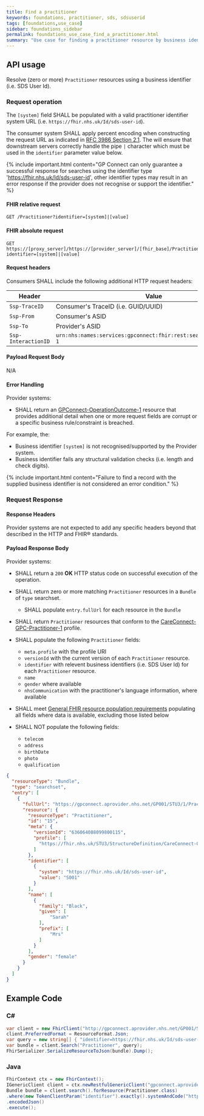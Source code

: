 ```yaml
---
title: Find a practitioner
keywords: foundations, practitioner, sds, sdsuserid
tags: [foundations,use_case]
sidebar: foundations_sidebar
permalink: foundations_use_case_find_a_practitioner.html
summary: "Use case for finding a practitioner resource by business identity"
---
```


## API usage ##

Resolve (zero or more) `Practitioner` resources using a business identifier (i.e. SDS User Id).

### Request operation ###

The `[system]` field SHALL be populated with a valid practitioner identifier system URL (i.e. `https://fhir.nhs.uk/Id/sds-user-id`).

The consumer system SHALL apply percent encoding when constructing the request URL as indicated in [RFC 3986 Section 2.1](https://tools.ietf.org/html/rfc3986#section-2.1). The will ensure that downstream servers correctly handle the pipe `|` character which must be used in the `identifier` parameter value below.

{% include important.html content="GP Connect can only guarantee a successful response for searches using the identifier type 'https://fhir.nhs.uk/Id/sds-user-id', other identifier types may result in an error response if the provider does not recognise or support the identifier." %}

#### FHIR relative request ####

```http
GET /Practitioner?identifier=[system]|[value]
```

#### FHIR absolute request ####

```http
GET https://[proxy_server]/https://[provider_server]/[fhir_base]/Practitioner?identifier=[system]|[value]
```

#### Request headers ####

Consumers SHALL include the following additional HTTP request headers:

| Header               | Value |
|----------------------|-------|
| `Ssp-TraceID`        | Consumer's TraceID (i.e. GUID/UUID) |
| `Ssp-From`           | Consumer's ASID |
| `Ssp-To`             | Provider's ASID |
| `Ssp-InteractionID`  | `urn:nhs:names:services:gpconnect:fhir:rest:search:practitioner-1`|

#### Payload Request Body ####

N/A

#### Error Handling ####

Provider systems:

- SHALL return an [GPConnect-OperationOutcome-1](https://fhir.nhs.uk/STU3/StructureDefinition/GPConnect-OperationOutcome-1) resource that provides additional detail when one or more request fields are corrupt or a specific business rule/constraint is breached.

For example, the:

- Business identifier `[system]` is not recognised/supported by the Provider system.
- Business identifier fails any structural validation checks (i.e. length and check digits).

{% include important.html content="Failure to find a record with the supplied business identifier is not considered an error condition." %}

### Request Response ###

#### Response Headers ####

Provider systems are not expected to add any specific headers beyond that described in the HTTP and FHIR&reg; standards.

#### Payload Response Body ####

Provider systems:

- SHALL return a `200` **OK** HTTP status code on successful execution of the operation.
- SHALL return zero or more matching `Practitioner` resources in a `Bundle` of `type` searchset.
    - SHALL populate `entry.fullUrl` for each resource in the `Bundle`
- SHALL return `Practitioner` resources that conform to the [CareConnect-GPC-Practitioner-1](https://fhir.nhs.uk/STU3/StructureDefinition/CareConnect-GPC-Practitioner-1) profile.

- SHALL populate the following `Practitioner` fields:
  - `meta.profile` with the profile URI
  - `versionId` with the current version of each `Practitioner` resource.
  - `identifier` with relevent business identifiers (i.e. SDS User Id) for each `Practitioner` resource.
  - `name`
  - `gender` where available
  - `nhsCommunication` with the practitioner's language information, where available

- SHALL meet [General FHIR resource population requirements](development_fhir_resource_guidance.html#general-fhir-resource-population-requirements) populating all fields where data is available, excluding those listed below

- SHALL NOT populate the following fields:
  - `telecom`
  - `address`
  - `birthDate`
  - `photo`
  - `qualification`

```json
{
  "resourceType": "Bundle",
  "type": "searchset",
  "entry": [
    {
      "fullUrl": "https://gpconnect.aprovider.nhs.net/GP001/STU3/1/Practitioner/15",
      "resource": {
        "resourceType": "Practitioner",
        "id": "15",
        "meta": {
          "versionId": "636064088099800115",
          "profile": [
            "https://fhir.nhs.uk/STU3/StructureDefinition/CareConnect-GPC-Practitioner-1"
          ]
        },
        "identifier": [
          {
            "system": "https://fhir.nhs.uk/Id/sds-user-id",
            "value": "S001"
          }
        ],
        "name": [
          {
            "family": "Black",
            "given": [
                "Sarah"
            ],
            "prefix": [
                "Mrs"
            ]
          }
        ],
        "gender": "female"
      }
    }
  ]
}
```

## Example Code ##

### C# ###

```csharp
var client = new FhirClient("http://gpconnect.aprovider.nhs.net/GP001/STU3/1/");
client.PreferredFormat = ResourceFormat.Json;
var query = new string[] { "identifier=https://fhir.nhs.uk/Id/sds-user-id|S001" };
var bundle = client.Search("Practitioner", query);
FhirSerializer.SerializeResourceToJson(bundle).Dump();
```

### Java ###

```java
FhirContext ctx = new FhirContext();
IGenericClient client = ctx.newRestfulGenericClient("gpconnect.aprovider.nhs.net/GP001/STU3/1/");
Bundle bundle = client.search().forResource(Practitioner.class)
.where(new TokenClientParam("identifier").exactly().systemAndCode("https://fhir.nhs.uk/Id/sds-user-id", "S001"))
.encodedJson()
.execute();
```

